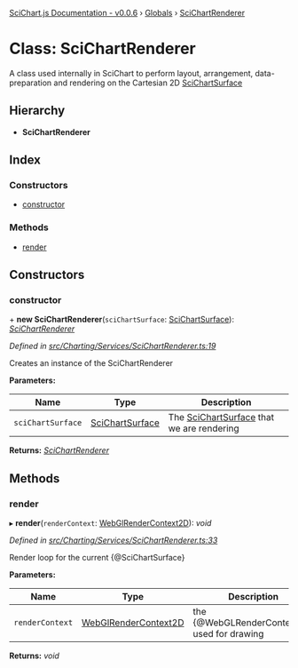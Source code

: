 [SciChart.js Documentation - v0.0.6](../README.md) › [Globals](../globals.md) › [SciChartRenderer](scichartrenderer.md)

# Class: SciChartRenderer

A class used internally in SciChart to perform layout, arrangement, data-preparation and rendering on the Cartesian 2D [SciChartSurface](scichartsurface.md)

## Hierarchy

* **SciChartRenderer**

## Index

### Constructors

* [constructor](scichartrenderer.md#constructor)

### Methods

* [render](scichartrenderer.md#render)

## Constructors

###  constructor

\+ **new SciChartRenderer**(`sciChartSurface`: [SciChartSurface](scichartsurface.md)): *[SciChartRenderer](scichartrenderer.md)*

*Defined in [src/Charting/Services/SciChartRenderer.ts:19](https://github.com/ABTSoftware/SciChart.Dev/blob/46671d21ce/Web/src/SciChart/src/Charting/Services/SciChartRenderer.ts#L19)*

Creates an instance of the SciChartRenderer

**Parameters:**

Name | Type | Description |
------ | ------ | ------ |
`sciChartSurface` | [SciChartSurface](scichartsurface.md) | The [SciChartSurface](scichartsurface.md) that we are rendering  |

**Returns:** *[SciChartRenderer](scichartrenderer.md)*

## Methods

###  render

▸ **render**(`renderContext`: [WebGlRenderContext2D](webglrendercontext2d.md)): *void*

*Defined in [src/Charting/Services/SciChartRenderer.ts:33](https://github.com/ABTSoftware/SciChart.Dev/blob/46671d21ce/Web/src/SciChart/src/Charting/Services/SciChartRenderer.ts#L33)*

Render loop for the current {@SciChartSurface}

**Parameters:**

Name | Type | Description |
------ | ------ | ------ |
`renderContext` | [WebGlRenderContext2D](webglrendercontext2d.md) | the {@WebGLRenderContext2D} used for drawing  |

**Returns:** *void*
